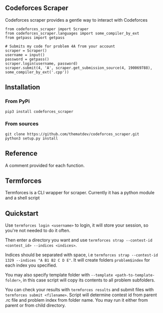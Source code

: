 ## Codeforces Scraper

Codeforces scraper provides a gentle way to interact with Codeforces

```python3
from codeforces_scraper import Scraper
from codeforces_scraper.languages import some_compiler_by_ext
from getpass import getpass

# Submits my code for problem 4A from your account 
scraper = Scraper()
username = input()
password = getpass()
scraper.login(username, password)
scraper.submit(4, 'A', scraper.get_submission_source(4, 190069788), some_compiler_by_ext('.cpp'))
```

## Installation
### From PyPi
`pip3 install codeforces_scraper`

### From sources

```
git clone https://github.com/thematdev/codeforces_scraper.git
python3 setup.py install
```

## Reference
A comment provided for each function.

## Termforces
Termforces is a CLI wrapper for scraper. Currently it has a python module and a shell script

## Quickstart
Use `termforces login <username>` to login, it will store your session,
so you're not needed to do it often.

Then enter a directory you want and use `termforces strap --contest-id <contest_id> --indices <indices>`.

Indices should be separated with space, i.e `termforces strap --contest-id 1329 --indices "A B1 B2 C D E"`.
It will create folders `problem$index` for each index you specified.

You may also specify template folder with `--template <path-to-template-folder>`, in this case script will copy
its contents to all problem subfolders.

You can check your results with `termforces results` and submit files with `termforces submit <filename>`.
Script will determine contest id from parent .rc file and problem index from folder name. You may run it either from parent or from child
directory.
